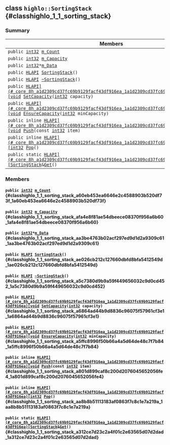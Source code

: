 ## class `highlo::SortingStack` {#classhighlo_1_1_sorting_stack}

### Summary

 Members                        | Descriptions                                
--------------------------------|---------------------------------------------
`public `[`int32`](#_base_types_8h_a43d43196463bde49cb067f5c20ab8481_1a43d43196463bde49cb067f5c20ab8481)` `[`m_Count`](#classhighlo_1_1_sorting_stack_a60eb453ea6646e2c4588903b520df73f_1a60eb453ea6646e2c4588903b520df73f) | 
`public `[`int32`](#_base_types_8h_a43d43196463bde49cb067f5c20ab8481_1a43d43196463bde49cb067f5c20ab8481)` `[`m_Capacity`](#classhighlo_1_1_sorting_stack_afa4e8f81ae54dbeece08370f956a6b60_1afa4e8f81ae54dbeece08370f956a6b60) | 
`public `[`int32`](#_base_types_8h_a43d43196463bde49cb067f5c20ab8481_1a43d43196463bde49cb067f5c20ab8481)` * `[`m_Data`](#classhighlo_1_1_sorting_stack_aa3be4763b02acf297ed9d1d2a9309c61_1aa3be4763b02acf297ed9d1d2a9309c61) | 
`public `[`HLAPI`](#_core_8h_a1d2309cd37fc69b9129facf43df916ea_1a1d2309cd37fc69b9129facf43df916ea)` `[`SortingStack`](#classhighlo_1_1_sorting_stack_ae026cb212c127660dbfd8bfa5412549d_1ae026cb212c127660dbfd8bfa5412549d)`()` | 
`public `[`HLAPI`](#_core_8h_a1d2309cd37fc69b9129facf43df916ea_1a1d2309cd37fc69b9129facf43df916ea)` `[`~SortingStack`](#classhighlo_1_1_sorting_stack_a5c7380d9b9a59f449656032c9d0cd452_1a5c7380d9b9a59f449656032c9d0cd452)`()` | 
`public `[`HLAPI](#_core_8h_a1d2309cd37fc69b9129facf43df916ea_1a1d2309cd37fc69b9129facf43df916ea)[void`](#imgui__impl__opengl3__loader_8h_ac668e7cffd9e2e9cfee428b9b2f34fa7_1ac668e7cffd9e2e9cfee428b9b2f34fa7)` `[`SetCapacity`](#classhighlo_1_1_sorting_stack_a6864ad44b9d8836c96075f57961cf3e1_1a6864ad44b9d8836c96075f57961cf3e1)`(`[`int32`](#_base_types_8h_a43d43196463bde49cb067f5c20ab8481_1a43d43196463bde49cb067f5c20ab8481)` capacity)` | 
`public `[`HLAPI](#_core_8h_a1d2309cd37fc69b9129facf43df916ea_1a1d2309cd37fc69b9129facf43df916ea)[void`](#imgui__impl__opengl3__loader_8h_ac668e7cffd9e2e9cfee428b9b2f34fa7_1ac668e7cffd9e2e9cfee428b9b2f34fa7)` `[`EnsureCapacity`](#classhighlo_1_1_sorting_stack_a5ffc8996f50b66a4a5d64de48c7f7b84_1a5ffc8996f50b66a4a5d64de48c7f7b84)`(`[`int32`](#_base_types_8h_a43d43196463bde49cb067f5c20ab8481_1a43d43196463bde49cb067f5c20ab8481)` minCapacity)` | 
`public inline `[`HLAPI](#_core_8h_a1d2309cd37fc69b9129facf43df916ea_1a1d2309cd37fc69b9129facf43df916ea)[void`](#imgui__impl__opengl3__loader_8h_ac668e7cffd9e2e9cfee428b9b2f34fa7_1ac668e7cffd9e2e9cfee428b9b2f34fa7)` `[`Push`](#classhighlo_1_1_sorting_stack_a801d899caf8c200d2076045652056fe4_1a801d899caf8c200d2076045652056fe4)`(const `[`int32`](#_base_types_8h_a43d43196463bde49cb067f5c20ab8481_1a43d43196463bde49cb067f5c20ab8481)` item)` | 
`public inline `[`HLAPI](#_core_8h_a1d2309cd37fc69b9129facf43df916ea_1a1d2309cd37fc69b9129facf43df916ea)[int32`](#_base_types_8h_a43d43196463bde49cb067f5c20ab8481_1a43d43196463bde49cb067f5c20ab8481)` `[`Pop`](#classhighlo_1_1_sorting_stack_aa8b8b51113183af0863f7c8c1e7a219a_1aa8b8b51113183af0863f7c8c1e7a219a)`()` | 
`public static `[`HLAPI](#_core_8h_a1d2309cd37fc69b9129facf43df916ea_1a1d2309cd37fc69b9129facf43df916ea)[SortingStack`](#classhighlo_1_1_sorting_stack)` & `[`Get`](#classhighlo_1_1_sorting_stack_a312ce7d23c2a4f01c2e63565d07d2dad_1a312ce7d23c2a4f01c2e63565d07d2dad)`()` | 

### Members

#### `public `[`int32`](#_base_types_8h_a43d43196463bde49cb067f5c20ab8481_1a43d43196463bde49cb067f5c20ab8481)` `[`m_Count`](#classhighlo_1_1_sorting_stack_a60eb453ea6646e2c4588903b520df73f_1a60eb453ea6646e2c4588903b520df73f) {#classhighlo_1_1_sorting_stack_a60eb453ea6646e2c4588903b520df73f_1a60eb453ea6646e2c4588903b520df73f}

#### `public `[`int32`](#_base_types_8h_a43d43196463bde49cb067f5c20ab8481_1a43d43196463bde49cb067f5c20ab8481)` `[`m_Capacity`](#classhighlo_1_1_sorting_stack_afa4e8f81ae54dbeece08370f956a6b60_1afa4e8f81ae54dbeece08370f956a6b60) {#classhighlo_1_1_sorting_stack_afa4e8f81ae54dbeece08370f956a6b60_1afa4e8f81ae54dbeece08370f956a6b60}

#### `public `[`int32`](#_base_types_8h_a43d43196463bde49cb067f5c20ab8481_1a43d43196463bde49cb067f5c20ab8481)` * `[`m_Data`](#classhighlo_1_1_sorting_stack_aa3be4763b02acf297ed9d1d2a9309c61_1aa3be4763b02acf297ed9d1d2a9309c61) {#classhighlo_1_1_sorting_stack_aa3be4763b02acf297ed9d1d2a9309c61_1aa3be4763b02acf297ed9d1d2a9309c61}

#### `public `[`HLAPI`](#_core_8h_a1d2309cd37fc69b9129facf43df916ea_1a1d2309cd37fc69b9129facf43df916ea)` `[`SortingStack`](#classhighlo_1_1_sorting_stack_ae026cb212c127660dbfd8bfa5412549d_1ae026cb212c127660dbfd8bfa5412549d)`()` {#classhighlo_1_1_sorting_stack_ae026cb212c127660dbfd8bfa5412549d_1ae026cb212c127660dbfd8bfa5412549d}

#### `public `[`HLAPI`](#_core_8h_a1d2309cd37fc69b9129facf43df916ea_1a1d2309cd37fc69b9129facf43df916ea)` `[`~SortingStack`](#classhighlo_1_1_sorting_stack_a5c7380d9b9a59f449656032c9d0cd452_1a5c7380d9b9a59f449656032c9d0cd452)`()` {#classhighlo_1_1_sorting_stack_a5c7380d9b9a59f449656032c9d0cd452_1a5c7380d9b9a59f449656032c9d0cd452}

#### `public `[`HLAPI](#_core_8h_a1d2309cd37fc69b9129facf43df916ea_1a1d2309cd37fc69b9129facf43df916ea)[void`](#imgui__impl__opengl3__loader_8h_ac668e7cffd9e2e9cfee428b9b2f34fa7_1ac668e7cffd9e2e9cfee428b9b2f34fa7)` `[`SetCapacity`](#classhighlo_1_1_sorting_stack_a6864ad44b9d8836c96075f57961cf3e1_1a6864ad44b9d8836c96075f57961cf3e1)`(`[`int32`](#_base_types_8h_a43d43196463bde49cb067f5c20ab8481_1a43d43196463bde49cb067f5c20ab8481)` capacity)` {#classhighlo_1_1_sorting_stack_a6864ad44b9d8836c96075f57961cf3e1_1a6864ad44b9d8836c96075f57961cf3e1}

#### `public `[`HLAPI](#_core_8h_a1d2309cd37fc69b9129facf43df916ea_1a1d2309cd37fc69b9129facf43df916ea)[void`](#imgui__impl__opengl3__loader_8h_ac668e7cffd9e2e9cfee428b9b2f34fa7_1ac668e7cffd9e2e9cfee428b9b2f34fa7)` `[`EnsureCapacity`](#classhighlo_1_1_sorting_stack_a5ffc8996f50b66a4a5d64de48c7f7b84_1a5ffc8996f50b66a4a5d64de48c7f7b84)`(`[`int32`](#_base_types_8h_a43d43196463bde49cb067f5c20ab8481_1a43d43196463bde49cb067f5c20ab8481)` minCapacity)` {#classhighlo_1_1_sorting_stack_a5ffc8996f50b66a4a5d64de48c7f7b84_1a5ffc8996f50b66a4a5d64de48c7f7b84}

#### `public inline `[`HLAPI](#_core_8h_a1d2309cd37fc69b9129facf43df916ea_1a1d2309cd37fc69b9129facf43df916ea)[void`](#imgui__impl__opengl3__loader_8h_ac668e7cffd9e2e9cfee428b9b2f34fa7_1ac668e7cffd9e2e9cfee428b9b2f34fa7)` `[`Push`](#classhighlo_1_1_sorting_stack_a801d899caf8c200d2076045652056fe4_1a801d899caf8c200d2076045652056fe4)`(const `[`int32`](#_base_types_8h_a43d43196463bde49cb067f5c20ab8481_1a43d43196463bde49cb067f5c20ab8481)` item)` {#classhighlo_1_1_sorting_stack_a801d899caf8c200d2076045652056fe4_1a801d899caf8c200d2076045652056fe4}

#### `public inline `[`HLAPI](#_core_8h_a1d2309cd37fc69b9129facf43df916ea_1a1d2309cd37fc69b9129facf43df916ea)[int32`](#_base_types_8h_a43d43196463bde49cb067f5c20ab8481_1a43d43196463bde49cb067f5c20ab8481)` `[`Pop`](#classhighlo_1_1_sorting_stack_aa8b8b51113183af0863f7c8c1e7a219a_1aa8b8b51113183af0863f7c8c1e7a219a)`()` {#classhighlo_1_1_sorting_stack_aa8b8b51113183af0863f7c8c1e7a219a_1aa8b8b51113183af0863f7c8c1e7a219a}

#### `public static `[`HLAPI](#_core_8h_a1d2309cd37fc69b9129facf43df916ea_1a1d2309cd37fc69b9129facf43df916ea)[SortingStack`](#classhighlo_1_1_sorting_stack)` & `[`Get`](#classhighlo_1_1_sorting_stack_a312ce7d23c2a4f01c2e63565d07d2dad_1a312ce7d23c2a4f01c2e63565d07d2dad)`()` {#classhighlo_1_1_sorting_stack_a312ce7d23c2a4f01c2e63565d07d2dad_1a312ce7d23c2a4f01c2e63565d07d2dad}

